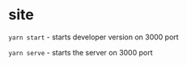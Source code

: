 # site

`yarn start` - starts developer version on 3000 port

`yarn serve` - starts the server on 3000 port
